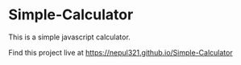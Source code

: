 # Simple-Calculator
This is a simple javascript calculator.

<p>Find this project live at <a href="https://nepul321.github.io/Simple-Calculator">https://nepul321.github.io/Simple-Calculator</a></p>
